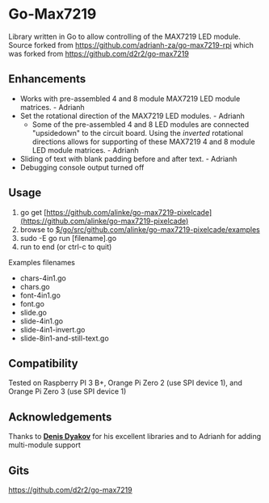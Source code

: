 # Go-Max7219

Library written in Go to allow controlling of the MAX7219 LED module.  
Source forked from https://github.com/adrianh-za/go-max7219-rpi which was forked from https://github.com/d2r2/go-max7219

## Enhancements ##

* Works with pre-assembled 4 and 8 module MAX7219 LED module matrices. - Adrianh
* Set the rotational direction of the MAX7219 LED modules. - Adrianh
    * Some of the pre-assembled 4 and 8 LED modules are connected "upsidedown" to the circuit board.  Using the <i>inverted</i> rotational directions allows for supporting of these MAX7219 4 and 8 module LED module matrices. - Adrianh
* Sliding of text with blank padding before and after text. - Adrianh
* Debugging console output turned off

## Usage ##

1) go get [https://github.com/alinke/go-max7219-pixelcade](https://github.com/alinke/go-max7219-pixelcade)
2) browse to [$/go/src/github.com/alinke/go-max7219-pixelcade/examples](https://github.com/alinke/go-max7219-pixelcade/tree/master/examples)
3) sudo -E go run [filename].go
4) run to end (or ctrl-c to quit)

Examples filenames
* chars-4in1.go
* chars.go
* font-4in1.go
* font.go
* slide.go
* slide-4in1.go
* slide-4in1-invert.go
* slide-8in1-and-still-text.go


## Compatibility ##

Tested on Raspberry PI 3 B+, Orange Pi Zero 2 (use SPI device 1), and Orange Pi Zero 3 (use SPI device 1)

## Acknowledgements ##

Thanks to <a href="https://github.com/d2r2" target="blank"><b>Denis Dyakov</b></a> for his excellent libraries and to Adrianh for adding multi-module support

## Gits ##

https://github.com/d2r2/go-max7219
